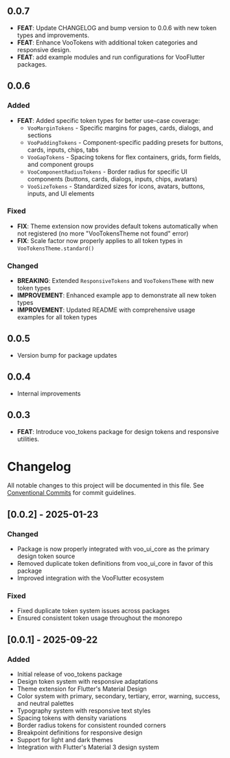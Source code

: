 ## 0.0.7

 - **FEAT**: Update CHANGELOG and bump version to 0.0.6 with new token types and improvements.
 - **FEAT**: Enhance VooTokens with additional token categories and responsive design.
 - **FEAT**: add example modules and run configurations for VooFlutter packages.

## 0.0.6

### Added
- **FEAT**: Added specific token types for better use-case coverage:
  - `VooMarginTokens` - Specific margins for pages, cards, dialogs, and sections
  - `VooPaddingTokens` - Component-specific padding presets for buttons, cards, inputs, chips, tabs
  - `VooGapTokens` - Spacing tokens for flex containers, grids, form fields, and component groups
  - `VooComponentRadiusTokens` - Border radius for specific UI components (buttons, cards, dialogs, inputs, chips, avatars)
  - `VooSizeTokens` - Standardized sizes for icons, avatars, buttons, inputs, and UI elements

### Fixed
- **FIX**: Theme extension now provides default tokens automatically when not registered (no more "VooTokensTheme not found" error)
- **FIX**: Scale factor now properly applies to all token types in `VooTokensTheme.standard()`

### Changed
- **BREAKING**: Extended `ResponsiveTokens` and `VooTokensTheme` with new token types
- **IMPROVEMENT**: Enhanced example app to demonstrate all new token types
- **IMPROVEMENT**: Updated README with comprehensive usage examples for all token types

## 0.0.5

- Version bump for package updates

## 0.0.4

- Internal improvements

## 0.0.3

 - **FEAT**: Introduce voo_tokens package for design tokens and responsive utilities.

# Changelog

All notable changes to this project will be documented in this file.
See [Conventional Commits](https://conventionalcommits.org) for commit guidelines.

## [0.0.2] - 2025-01-23

### Changed
- Package is now properly integrated with voo_ui_core as the primary design token source
- Removed duplicate token definitions from voo_ui_core in favor of this package
- Improved integration with the VooFlutter ecosystem

### Fixed
- Fixed duplicate token system issues across packages
- Ensured consistent token usage throughout the monorepo

## [0.0.1] - 2025-09-22

### Added
- Initial release of voo_tokens package
- Design token system with responsive adaptations
- Theme extension for Flutter's Material Design
- Color system with primary, secondary, tertiary, error, warning, success, and neutral palettes
- Typography system with responsive text styles
- Spacing tokens with density variations
- Border radius tokens for consistent rounded corners
- Breakpoint definitions for responsive design
- Support for light and dark themes
- Integration with Flutter's Material 3 design system